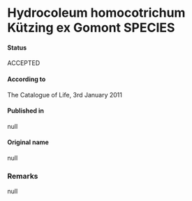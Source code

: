 # Hydrocoleum homocotrichum Kützing ex Gomont SPECIES

#### Status
ACCEPTED

#### According to
The Catalogue of Life, 3rd January 2011

#### Published in
null

#### Original name
null

### Remarks
null